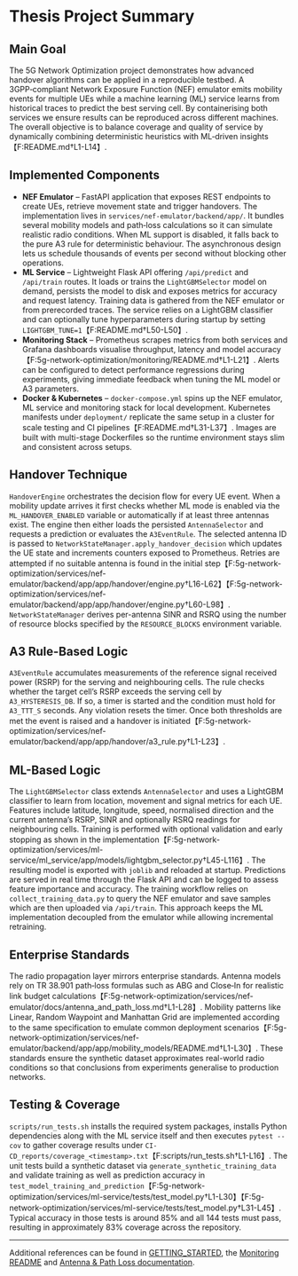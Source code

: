 # Thesis Project Summary

## Main Goal
The 5G Network Optimization project demonstrates how advanced handover algorithms can be applied in a reproducible testbed.  A 3GPP‑compliant Network Exposure Function (NEF) emulator emits mobility events for multiple UEs while a machine learning (ML) service learns from historical traces to predict the best serving cell.  By containerising both services we ensure results can be reproduced across different machines.  The overall objective is to balance coverage and quality of service by dynamically combining deterministic heuristics with ML‑driven insights【F:README.md†L1-L14】.

## Implemented Components
- **NEF Emulator** – FastAPI application that exposes REST endpoints to create UEs, retrieve movement state and trigger handovers.  The implementation lives in `services/nef-emulator/backend/app/`.  It bundles several mobility models and path‑loss calculations so it can simulate realistic radio conditions.  When ML support is disabled, it falls back to the pure A3 rule for deterministic behaviour.  The asynchronous design lets us schedule thousands of events per second without blocking other operations.
- **ML Service** – Lightweight Flask API offering `/api/predict` and `/api/train` routes.  It loads or trains the `LightGBMSelector` model on demand, persists the model to disk and exposes metrics for accuracy and request latency.  Training data is gathered from the NEF emulator or from prerecorded traces.  The service relies on a LightGBM classifier and can optionally tune hyperparameters during startup by setting `LIGHTGBM_TUNE=1`【F:README.md†L50-L50】.
- **Monitoring Stack** – Prometheus scrapes metrics from both services and Grafana dashboards visualise throughput, latency and model accuracy【F:5g-network-optimization/monitoring/README.md†L1-L21】.  Alerts can be configured to detect performance regressions during experiments, giving immediate feedback when tuning the ML model or A3 parameters.
- **Docker & Kubernetes** – `docker-compose.yml` spins up the NEF emulator, ML service and monitoring stack for local development.  Kubernetes manifests under `deployment/` replicate the same setup in a cluster for scale testing and CI pipelines【F:README.md†L31-L37】.  Images are built with multi-stage Dockerfiles so the runtime environment stays slim and consistent across setups.

## Handover Technique
`HandoverEngine` orchestrates the decision flow for every UE event.  When a mobility update arrives it first checks whether ML mode is enabled via the `ML_HANDOVER_ENABLED` variable or automatically if at least three antennas exist.  The engine then either loads the persisted `AntennaSelector` and requests a prediction or evaluates the `A3EventRule`.  The selected antenna ID is passed to `NetworkStateManager.apply_handover_decision` which updates the UE state and increments counters exposed to Prometheus.  Retries are attempted if no suitable antenna is found in the initial step【F:5g-network-optimization/services/nef-emulator/backend/app/app/handover/engine.py†L16-L62】【F:5g-network-optimization/services/nef-emulator/backend/app/app/handover/engine.py†L60-L98】.
`NetworkStateManager` derives per-antenna SINR and RSRQ using the number of resource blocks specified by the `RESOURCE_BLOCKS` environment variable.

## A3 Rule-Based Logic
`A3EventRule` accumulates measurements of the reference signal received power (RSRP) for the serving and neighbouring cells.  The rule checks whether the target cell’s RSRP exceeds the serving cell by `A3_HYSTERESIS_DB`.  If so, a timer is started and the condition must hold for `A3_TTT_S` seconds.  Any violation resets the timer.  Once both thresholds are met the event is raised and a handover is initiated【F:5g-network-optimization/services/nef-emulator/backend/app/app/handover/a3_rule.py†L1-L23】.

## ML-Based Logic
The `LightGBMSelector` class extends `AntennaSelector` and uses a LightGBM classifier to learn from location, movement and signal metrics for each UE.  Features include latitude, longitude, speed, normalised direction and the current antenna’s RSRP, SINR and optionally RSRQ readings for neighbouring cells.  Training is performed with optional validation and early stopping as shown in the implementation【F:5g-network-optimization/services/ml-service/ml_service/app/models/lightgbm_selector.py†L45-L116】.  The resulting model is exported with `joblib` and reloaded at startup.  Predictions are served in real time through the Flask API and can be logged to assess feature importance and accuracy.  The training workflow relies on `collect_training_data.py` to query the NEF emulator and save samples which are then uploaded via `/api/train`.  This approach keeps the ML implementation decoupled from the emulator while allowing incremental retraining.

## Enterprise Standards
The radio propagation layer mirrors enterprise standards.  Antenna models rely on TR 38.901 path‑loss formulas such as ABG and Close‑In for realistic link budget calculations【F:5g-network-optimization/services/nef-emulator/docs/antenna_and_path_loss.md†L1-L28】.  Mobility patterns like Linear, Random Waypoint and Manhattan Grid are implemented according to the same specification to emulate common deployment scenarios【F:5g-network-optimization/services/nef-emulator/backend/app/app/mobility_models/README.md†L1-L30】.  These standards ensure the synthetic dataset approximates real-world radio conditions so that conclusions from experiments generalise to production networks.

## Testing & Coverage
`scripts/run_tests.sh` installs the required system packages, installs Python dependencies along with the ML service itself and then executes `pytest --cov` to gather coverage results under `CI-CD_reports/coverage_<timestamp>.txt`【F:scripts/run_tests.sh†L1-L16】.  The unit tests build a synthetic dataset via `generate_synthetic_training_data` and validate training as well as prediction accuracy in `test_model_training_and_prediction`【F:5g-network-optimization/services/ml-service/tests/test_model.py†L1-L30】【F:5g-network-optimization/services/ml-service/tests/test_model.py†L31-L45】.  Typical accuracy in those tests is around 85% and all 144 tests must pass, resulting in approximately 83% coverage across the repository.

---
Additional references can be found in [GETTING_STARTED](../5g-network-optimization/leftover_docks/GETTING_STARTED.md), the [Monitoring README](../5g-network-optimization/monitoring/README.md) and [Antenna & Path Loss documentation](../5g-network-optimization/services/nef-emulator/docs/antenna_and_path_loss.md).
